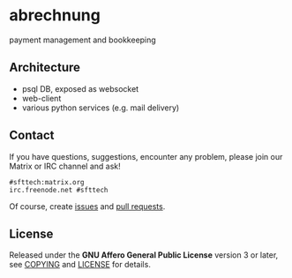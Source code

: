 # abrechnung

payment management and bookkeeping


## Architecture

* psql DB, exposed as websocket
* web-client
* various python services (e.g. mail delivery)


## Contact

If you have questions, suggestions, encounter any problem,
please join our Matrix or IRC channel and ask!

```
#sfttech:matrix.org
irc.freenode.net #sfttech
```

Of course, create [issues](https://github.com/SFTtech/abrechnung/issues)
and [pull requests](https://github.com/SFTtech/abrechnung/pulls).


## License

Released under the **GNU Affero General Public License** version 3 or later,
see [COPYING](COPYING) and [LICENSE](LICENSE) for details.
